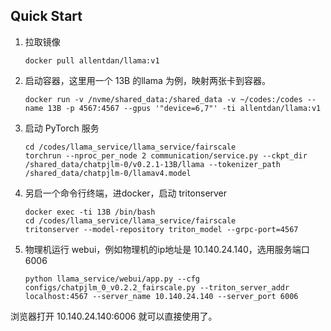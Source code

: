 ## Quick Start

1. 拉取镜像
   ```shell
   docker pull allentdan/llama:v1
   ```
2. 启动容器，这里用一个 13B 的llama 为例，映射两张卡到容器。
   ```shell
   docker run -v /nvme/shared_data:/shared_data -v ~/codes:/codes --name 13B -p 4567:4567 --gpus '"device=6,7"' -ti allentdan/llama:v1
   ```
3. 启动 PyTorch 服务
   ```shell
   cd /codes/llama_service/llama_service/fairscale
   torchrun --nproc_per_node 2 communication/service.py --ckpt_dir /shared_data/chatpjlm-0/v0.2.1-13B/llama --tokenizer_path /shared_data/chatpjlm-0/llamav4.model
   ```
4. 另启一个命令行终端，进docker，启动 tritonserver
   ```shell
   docker exec -ti 13B /bin/bash
   cd /codes/llama_service/llama_service/fairscale
   tritonserver --model-repository triton_model --grpc-port=4567
   ```
5. 物理机运行 webui，例如物理机的ip地址是 10.140.24.140，选用服务端口 6006
   ```shell
   python llama_service/webui/app.py --cfg configs/chatpjlm_0_v0.2.2_fairscale.py --triton_server_addr localhost:4567 --server_name 10.140.24.140 --server_port 6006
   ```

浏览器打开 10.140.24.140:6006 就可以直接使用了。
